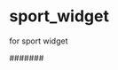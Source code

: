 # sport_widget
for sport widget

#######
<script src="https://plnttr1003.github.io/sport_widget/js/interact.min.js"></script>
<script src="https://plnttr1003.github.io/sport_widget/js/scripts.js"></script>
